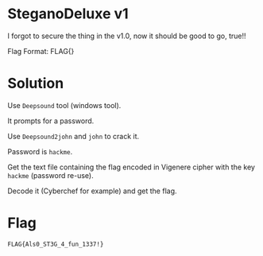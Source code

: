 # SteganoDeluxe v1

I forgot to secure the thing in the v1.0, now it should be good to go, true!!

Flag Format: FLAG{}

# Solution

Use `Deepsound` tool (windows tool).

It prompts for a password.

Use `Deepsound2john` and `john` to crack it.

Password is `hackme`.  

Get the text file containing the flag encoded in Vigenere cipher with the key `hackme` (password re-use).  

Decode it (Cyberchef for example) and get the flag.  

# Flag

`FLAG{Als0_ST3G_4_fun_1337!}`